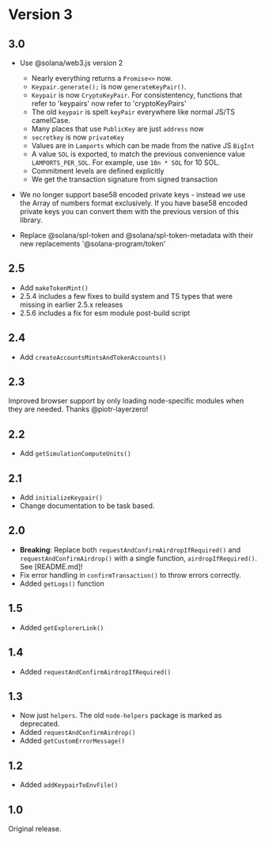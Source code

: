 # Version 3

## 3.0

- Use @solana/web3.js version 2

  - Nearly everything returns a `Promise<>` now.
  - `Keypair.generate();` is now `generateKeyPair()`.
  - `Keypair` is now `CryptoKeyPair`. For consistentency, functions that refer to 'keypairs' now refer to 'cryptoKeyPairs'
  - The old `keypair` is spelt `keyPair` everywhere like normal JS/TS camelCase.
  - Many places that use `PublicKey` are just `address` now
  - `secretkey` is now `privateKey`
  - Values are in `Lamports` which can be made from the native JS `BigInt`
  - A value `SOL` is exported, to match the previous convenience value `LAMPORTS_PER_SOL`. For example, use `10n * SOL` for 10 SOL.
  - Commitment levels are defined explicitly
  - We get the transaction signature from signed transaction

- We no longer support base58 encoded private keys - instead we use the Array of numbers format exclusively. If you have base58 encoded private keys you can convert them with the previous version of this library.
- Replace @solana/spl-token and @solana/spl-token-metadata with their new replacements '@solana-program/token'

## 2.5

- Add `makeTokenMint()`
- 2.5.4 includes a few fixes to build system and TS types that were missing in earlier 2.5.x releases
- 2.5.6 includes a fix for esm module post-build script

## 2.4

- Add `createAccountsMintsAndTokenAccounts()`

## 2.3

Improved browser support by only loading node-specific modules when they are needed. Thanks @piotr-layerzero!

## 2.2

- Add `getSimulationComputeUnits()`

## 2.1

- Add `initializeKeypair()`
- Change documentation to be task based.

## 2.0

- **Breaking**: Replace both `requestAndConfirmAirdropIfRequired()` and `requestAndConfirmAirdrop()` with a single function, `airdropIfRequired()`. See [README.md]!
- Fix error handling in `confirmTransaction()` to throw errors correctly.
- Added `getLogs()` function

## 1.5

- Added `getExplorerLink()`

## 1.4

- Added `requestAndConfirmAirdropIfRequired()`

## 1.3

- Now just `helpers`. The old `node-helpers` package is marked as deprecated.
- Added `requestAndConfirmAirdrop()`
- Added `getCustomErrorMessage()`

## 1.2

- Added `addKeypairToEnvFile()`

## 1.0

Original release.
